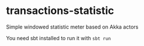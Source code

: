 # transactions-statistic

Simple windowed statistic meter based on Akka actors

You need sbt installed to run it with `sbt run`
